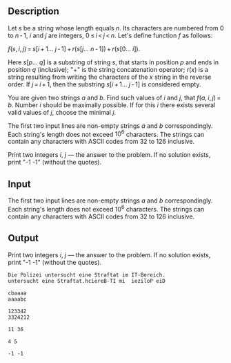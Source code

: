 ## Description

<div><p>Let <span class="tex-span"><i>s</i></span> be a string whose length equals <span class="tex-span"><i>n</i></span>. Its characters are numbered from 0 to <span class="tex-span"><i>n</i> - 1</span>, <span class="tex-span"><i>i</i></span> and <span class="tex-span"><i>j</i></span> are integers, <span class="tex-span">0 ≤ <i>i</i> &lt; <i>j</i> &lt; <i>n</i></span>. Let's define function <span class="tex-span"><i>f</i></span> as follows:</p><p><span class="tex-span"><i>f</i>(<i>s</i>, <i>i</i>, <i>j</i>) = <i>s</i>[<i>i</i> + 1... <i>j</i> - 1] + <i>r</i>(<i>s</i>[<i>j</i>... <i>n</i> - 1]) + <i>r</i>(<i>s</i>[0... <i>i</i>])</span>.</p><p>Here <span class="tex-span"><i>s</i>[<i>p</i>... <i>q</i>]</span> is a substring of string <span class="tex-span"><i>s</i></span>, that starts in position <span class="tex-span"><i>p</i></span> and ends in position <span class="tex-span"><i>q</i></span> (inclusive); "<span class="tex-font-style-tt">+</span>" is the string concatenation operator; <span class="tex-span"><i>r</i>(<i>x</i>)</span> is a string resulting from writing the characters of the <span class="tex-span"><i>x</i></span> string in the reverse order. If <span class="tex-span"><i>j</i> = <i>i</i> + 1</span>, then the substring <span class="tex-span"><i>s</i>[<i>i</i> + 1... <i>j</i> - 1]</span> is considered empty.</p><p>You are given two strings <span class="tex-span"><i>a</i></span> and <span class="tex-span"><i>b</i></span>. Find such values of <span class="tex-span"><i>i</i></span> and <span class="tex-span"><i>j</i></span>, that <span class="tex-span"><i>f</i>(<i>a</i>, <i>i</i>, <i>j</i>) = <i>b</i></span>. Number <span class="tex-span"><i>i</i></span> should be maximally possible. If for this <span class="tex-span"><i>i</i></span> there exists several valid values of <span class="tex-span"><i>j</i></span>, choose the minimal <span class="tex-span"><i>j</i></span>.</p></div><div class="input-specification"><p>The first two input lines are non-empty strings <span class="tex-span"><i>a</i></span> and <span class="tex-span"><i>b</i></span> correspondingly. Each string's length does not exceed <span class="tex-span">10<sup class="upper-index">6</sup></span> characters. The strings can contain any characters with ASCII codes from 32 to 126 inclusive.</p></div><div class="output-specification"><p>Print two integers <span class="tex-span"><i>i</i></span>, <span class="tex-span"><i>j</i></span> — the answer to the problem. If no solution exists, print "<span class="tex-font-style-tt">-1 -1</span>" (without the quotes).</p></div>

## Input

<p>The first two input lines are non-empty strings <span class="tex-span"><i>a</i></span> and <span class="tex-span"><i>b</i></span> correspondingly. Each string's length does not exceed <span class="tex-span">10<sup class="upper-index">6</sup></span> characters. The strings can contain any characters with ASCII codes from 32 to 126 inclusive.</p>

## Output

<p>Print two integers <span class="tex-span"><i>i</i></span>, <span class="tex-span"><i>j</i></span> — the answer to the problem. If no solution exists, print "<span class="tex-font-style-tt">-1 -1</span>" (without the quotes).</p>





```input1
Die Polizei untersucht eine Straftat im IT-Bereich.
untersucht eine Straftat.hciereB-TI mi  ieziloP eiD

```




```input2
cbaaaa
aaaabc

```




```input3
123342
3324212

```




```output1
11 36

```




```output2
4 5

```




```output3
-1 -1
```


